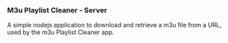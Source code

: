 ### M3u Playlist Cleaner - Server

A simple nodejs application to download and retrieve a m3u file from a URL, used by the m3u Playlist Cleaner app.